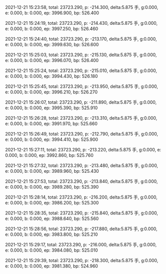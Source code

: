 2021-12-21 15:23:58, total: 23723.290, p: -214.300, delta:5.875 手, g:0.000, e: 0.000, b: 0.000, ep: 3996.900, bp: 526.400

2021-12-21 15:24:19, total: 23723.290, p: -214.430, delta:5.875 手, g:0.000, e: 0.000, b: 0.000, ep: 3997.250, bp: 526.460

2021-12-21 15:24:40, total: 23723.290, p: -213.170, delta:5.875 手, g:0.000, e: 0.000, b: 0.000, ep: 3999.630, bp: 526.600

2021-12-21 15:25:03, total: 23723.290, p: -215.130, delta:5.875 手, g:0.000, e: 0.000, b: 0.000, ep: 3996.070, bp: 526.400

2021-12-21 15:25:24, total: 23723.290, p: -215.010, delta:5.875 手, g:0.000, e: 0.000, b: 0.000, ep: 3994.430, bp: 526.180

2021-12-21 15:25:45, total: 23723.290, p: -213.950, delta:5.875 手, g:0.000, e: 0.000, b: 0.000, ep: 3996.210, bp: 526.270

2021-12-21 15:26:07, total: 23723.290, p: -211.890, delta:5.875 手, g:0.000, e: 0.000, b: 0.000, ep: 3995.390, bp: 525.910

2021-12-21 15:26:28, total: 23723.290, p: -213.310, delta:5.875 手, g:0.000, e: 0.000, b: 0.000, ep: 3991.970, bp: 525.660

2021-12-21 15:26:49, total: 23723.290, p: -212.790, delta:5.875 手, g:0.000, e: 0.000, b: 0.000, ep: 3994.410, bp: 525.900

2021-12-21 15:27:11, total: 23723.290, p: -213.220, delta:5.875 手, g:0.000, e: 0.000, b: 0.000, ep: 3992.860, bp: 525.760

2021-12-21 15:27:32, total: 23723.290, p: -213.480, delta:5.875 手, g:0.000, e: 0.000, b: 0.000, ep: 3989.960, bp: 525.430

2021-12-21 15:27:53, total: 23723.290, p: -213.840, delta:5.875 手, g:0.000, e: 0.000, b: 0.000, ep: 3989.280, bp: 525.390

2021-12-21 15:28:14, total: 23723.290, p: -216.200, delta:5.875 手, g:0.000, e: 0.000, b: 0.000, ep: 3986.200, bp: 525.300

2021-12-21 15:28:35, total: 23723.290, p: -215.840, delta:5.875 手, g:0.000, e: 0.000, b: 0.000, ep: 3988.640, bp: 525.560

2021-12-21 15:28:56, total: 23723.290, p: -217.880, delta:5.875 手, g:0.000, e: 0.000, b: 0.000, ep: 3983.800, bp: 525.210

2021-12-21 15:29:17, total: 23723.290, p: -216.000, delta:5.875 手, g:0.000, e: 0.000, b: 0.000, ep: 3984.080, bp: 525.010

2021-12-21 15:29:39, total: 23723.290, p: -218.300, delta:5.875 手, g:0.000, e: 0.000, b: 0.000, ep: 3981.380, bp: 524.960